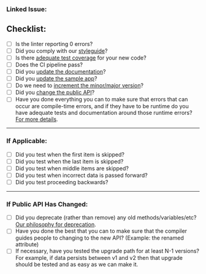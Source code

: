 <!-- All PRs should have some kind of issue backing them. This means the community has had some opportunity to contribute ideas, or that the PR is fixing a problem that is being tracked -->
### Linked Issue: 

<!-- (See our contributing guidelines for more details) -->
## Checklist:
- [ ] Is the linter reporting 0 errors?
- [ ] Did you comply with our [styleguide](https://github.com/Richard-Gist/SwiftCurrent/blob/main/STYLEGUIDE.md)?
- [ ] Is there [adequate test coverage](https://github.com/Richard-Gist/SwiftCurrent/blob/main/CONTRIBUTING.md#test-etiquette) for your new code?
- [ ] Does the CI pipeline pass?
- [ ] Did you [update the documentation](https://github.com/Richard-Gist/SwiftCurrent/blob/main/CONTRIBUTING.md#documentation)?
- [ ] Did you [update the sample app](https://github.com/Richard-Gist/SwiftCurrent/blob/main/CONTRIBUTING.md#sample-app)?
- [ ] Do we need to [increment the minor/major version](https://github.com/Richard-Gist/SwiftCurrent/blob/main/CONTRIBUTING.md#versioning)?
- [ ] Did you [change the public API](https://github.com/Richard-Gist/SwiftCurrent/blob/main/CONTRIBUTING.md#public-api)?
- [ ] Have you done everything you can to make sure that errors that can occur are compile-time errors, and if they have to be runtime do you have adequate tests and documentation around those runtime errors? [For more details](https://github.com/Richard-Gist/SwiftCurrent/blob/main/CONTRIBUTING.md#errors).

----

### If Applicable:
- [ ] Did you test when the first item is skipped?
- [ ] Did you test when the last item is skipped?
- [ ] Did you test when middle items are skipped?
- [ ] Did you test when incorrect data is passed forward?
- [ ] Did you test proceeding backwards?

----

### If Public API Has Changed:
- [ ] Did you deprecate (rather than remove) any old methods/variables/etc? [Our philosophy for deprecation](https://github.com/Richard-Gist/SwiftCurrent/blob/main/CONTRIBUTING.md#deprecation).
- [ ] Have you done the best that you can to make sure that the compiler guides people to changing to the new API? (Example: the renamed attribute)
- [ ] If necessary, have you tested the upgrade path for at least N-1 versions? For example, if data persists between v1 and v2 then that upgrade should be tested and as easy as we can make it.
